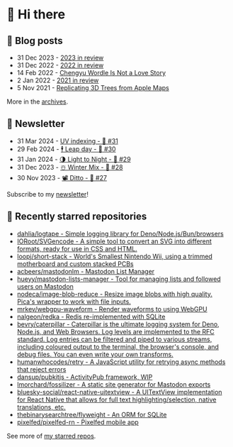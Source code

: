 # 👋 Hi there

## 📝 Blog posts

<!-- feed start -->
- 31 Dec 2023 - [2023 in review](https://cheeaun.com/blog/2023/12/2023-in-review/)
- 31 Dec 2022 - [2022 in review](https://cheeaun.com/blog/2022/12/2022-in-review/)
- 14 Feb 2022 - [Chengyu Wordle Is Not a Love Story](https://cheeaun.com/blog/2022/02/chengyu-wordle-is-not-a-love-story/)
- 2 Jan 2022 - [2021 in review](https://cheeaun.com/blog/2022/01/2021-in-review/)
- 5 Nov 2021 - [Replicating 3D Trees from Apple Maps](https://cheeaun.com/blog/2021/11/replicating-3d-trees-apple-maps/)
<!-- feed end -->

More in the [archives](https://cheeaun.com/blog/archives/).

## 📰 Newsletter

<!-- newsletter start -->
- 31 Mar 2024 - [UV indexing - 🥫 #31](https://cheeaun.substack.com/p/uv-indexing-31)
- 29 Feb 2024 - [🕴️ Leap day - 🥫 #30](https://cheeaun.substack.com/p/leap-day-30)
- 31 Jan 2024 - [🌗 Light to Night - 🥫 #29](https://cheeaun.substack.com/p/light-to-night-29)
- 31 Dec 2023 - [☃️ Winter Mix - 🥫 #28](https://cheeaun.substack.com/p/winter-mix-28)
- 30 Nov 2023 - [📽️ Ditto - 🥫 #27](https://cheeaun.substack.com/p/ditto-27)
<!-- newsletter end -->

Subscribe to my [newsletter](https://cheeaun.substack.com/)!

## 🌟 Recently starred repositories

<!-- starred repos start -->
- [dahlia/logtape - Simple logging library for Deno/Node.js/Bun/browsers](https://github.com/dahlia/logtape)
- [IORoot/SVGencode - A simple tool to convert an SVG into different formats, ready for use in CSS and HTML.](https://github.com/IORoot/SVGencode)
- [loopj/short-stack - World's Smallest Nintendo Wii, using a trimmed motherboard and custom stacked PCBs](https://github.com/loopj/short-stack)
- [acbeers/mastodonlm - Mastodon List Manager](https://github.com/acbeers/mastodonlm)
- [hueyy/mastodon-lists-manager - Tool for managing lists and followed users on Mastodon](https://github.com/hueyy/mastodon-lists-manager)
- [nodeca/image-blob-reduce - Resize image blobs with high quality. Pica's wrapper to work with file inputs.](https://github.com/nodeca/image-blob-reduce)
- [mrkev/webgpu-waveform - Render waveforms to <canvas /> using WebGPU](https://github.com/mrkev/webgpu-waveform)
- [nalgeon/redka - Redis re-implemented with SQLite](https://github.com/nalgeon/redka)
- [bevry/caterpillar - Caterpillar is the ultimate logging system for Deno, Node.js, and Web Browsers. Log levels are implemented to the RFC standard. Log entries can be filtered and piped to various streams, including coloured output to the terminal, the browser's console, and debug files. You can even write your own transforms.](https://github.com/bevry/caterpillar)
- [humanwhocodes/retry - A JavaScript utility for retrying async methods that reject errors](https://github.com/humanwhocodes/retry)
- [dansup/pubkitjs - ActivityPub framework, WIP](https://github.com/dansup/pubkitjs)
- [lmorchard/fossilizer - A static site generator for Mastodon exports](https://github.com/lmorchard/fossilizer)
- [bluesky-social/react-native-uitextview - A UITextView implementation for React Native that allows for full text highlighting/selection, native translations, etc.](https://github.com/bluesky-social/react-native-uitextview)
- [thebinarysearchtree/flyweight - An ORM for SQLite](https://github.com/thebinarysearchtree/flyweight)
- [pixelfed/pixelfed-rn - Pixelfed mobile app](https://github.com/pixelfed/pixelfed-rn)
<!-- starred repos end -->

See more of [my starred repos](https://github.com/stars/cheeaun/).
